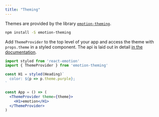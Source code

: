 ```yaml
---
title: "Theming"
---
```


Themes are provided by the library
[`emotion-theming`](https://github.com/emotion-js/emotion/tree/master/packages/emotion-theming).

```bash
npm install -S emotion-theming
```

Add `ThemeProvider` to the top level of your app and access the theme with
`props.theme` in a styled component. The api is laid out in detail
[in the documentation](https://github.com/emotion-js/emotion/tree/master/packages/emotion-theming/README.md#api).

```jsx
import styled from 'react-emotion'
import { ThemeProvider } from 'emotion-theming'

const H1 = styled(Heading)`
  color: ${p => p.theme.purple};
`

const App = () => (
  <ThemeProvider theme={theme}>
    <H1>emotion</H1>
  </ThemeProvider>
)
```
